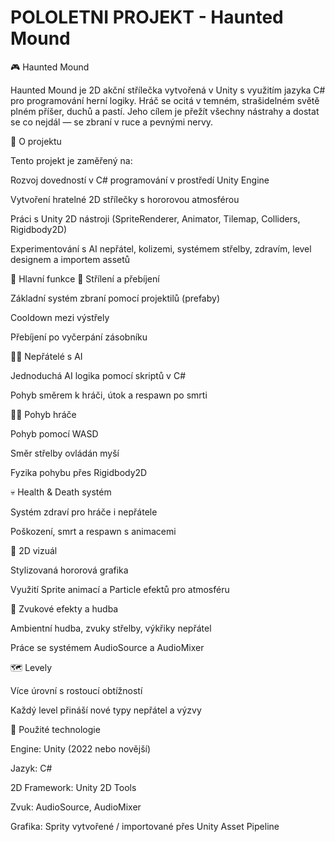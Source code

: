 # POLOLETNI PROJEKT - Haunted Mound
🎮 Haunted Mound

Haunted Mound je 2D akční střílečka vytvořená v Unity s využitím jazyka C# pro programování herní logiky.
Hráč se ocitá v temném, strašidelném světě plném příšer, duchů a pastí. Jeho cílem je přežít všechny nástrahy a dostat se co nejdál — se zbraní v ruce a pevnými nervy.

🧠 O projektu

Tento projekt je zaměřený na:

Rozvoj dovedností v C# programování v prostředí Unity Engine

Vytvoření hratelné 2D střílečky s hororovou atmosférou

Práci s Unity 2D nástroji (SpriteRenderer, Animator, Tilemap, Colliders, Rigidbody2D)

Experimentování s AI nepřátel, kolizemi, systémem střelby, zdravím, level designem a importem assetů

🚀 Hlavní funkce
🔫 Střílení a přebíjení

Základní systém zbraní pomocí projektilů (prefaby)

Cooldown mezi výstřely

Přebíjení po vyčerpání zásobníku

🧟‍♂️ Nepřátelé s AI

Jednoduchá AI logika pomocí skriptů v C#

Pohyb směrem k hráči, útok a respawn po smrti

🏃‍♂️ Pohyb hráče

Pohyb pomocí WASD

Směr střelby ovládán myší

Fyzika pohybu přes Rigidbody2D

💀 Health & Death systém

Systém zdraví pro hráče i nepřátele

Poškození, smrt a respawn s animacemi

🎨 2D vizuál

Stylizovaná hororová grafika

Využití Sprite animací a Particle efektů pro atmosféru

🎼 Zvukové efekty a hudba

Ambientní hudba, zvuky střelby, výkřiky nepřátel

Práce se systémem AudioSource a AudioMixer

🗺️ Levely

Více úrovní s rostoucí obtížností

Každý level přináší nové typy nepřátel a výzvy

🧩 Použité technologie

Engine: Unity (2022 nebo novější)

Jazyk: C#

2D Framework: Unity 2D Tools

Zvuk: AudioSource, AudioMixer

Grafika: Sprity vytvořené / importované přes Unity Asset Pipeline
